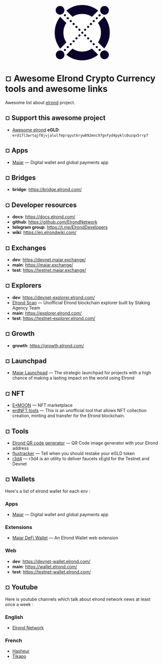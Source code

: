 <div align="center">
	<img width="180" height="180" src="media/elrond-egld-logo.png" alt="Elrond">
</div>

# ¤ Awesome Elrond Crypto Currency tools and awesome links

Awesome list about [elrond](https://elrond.com/) project.

## ¤ Support this awesome project

- [Awesome elrond](https://qrcodegen.eu/?text=erd17l3wrtqjf8jvjalulfmprqyutkryw892mnc97gnfyd4pyklc0uzqx5rrp7) **eGLD**: `erd17l3wrtqjf8jvjalulfmprqyutkryw892mnc97gnfyd4pyklc0uzqx5rrp7`

## ¤ Apps

- [Maiar](https://get.maiar.com/brcoqsch41) — Digital wallet and global payments app

## ¤ Bridges

- **bridge**: https://bridge.elrond.com/

## ¤ Developer resources

- **docs**: https://docs.elrond.com/
- **github**: https://github.com/ElrondNetwork
- **telegram group**: https://t.me/ElrondDevelopers
- **wiki**: https://en.elrondwiki.com/

## ¤ Exchanges

- **dev**: https://devnet.maiar.exchange/
- **main**: https://maiar.exchange/
- **test**: https://testnet.maiar.exchange/

## ¤ Explorers

- **dev**: https://devnet-explorer.elrond.com/
- [Elrond Scan](https://elrondscan.com/) — Unofficial Elrond blockchain explorer built by Staking Agency Team
- **main**: https://explorer.elrond.com/
- **test**: https://testnet-explorer.elrond.com/

## ¤ Growth

- **growth**: https://growth.elrond.com/

## ¤ Launchpad

- [Maiar Launchpad](https://maiarlaunchpad.com/) — The strategic launchpad for projects with a high chance of making a lasting impact on the world using Elrond

## ¤ NFT

- [E•MOON](https://emoon.space/) — NFT marketplace
- [erdNFT tools](https://www.erdnft.com/) — This is an unofficial tool that allows NFT collection creation, minting and transfer for the Elrond blockchain.

## ¤ Tools

- [Elrond QR code generator](https://qrcodegen.eu/?text=erd17l3wrtqjf8jvjalulfmprqyutkryw892mnc97gnfyd4pyklc0uzqx5rrp7) — QR Code image generator with your Elrond address
- [fluxtracker](https://fluxtracker.fr/) — Tell when you should restake your eGLD token
- [r3d4](https://r3d4.fr/elrond/testnet/index.php) — r3d4 is an utility to deliver faucets xEgld for the Testnet and Devnet

## ¤ Wallets

Here's a list of elrond wallet for each env :

### Apps
- [Maiar](https://get.maiar.com/brcoqsch41) — Digital wallet and global payments app

### Extensions
- [Maiar DeFi Wallet](https://chrome.google.com/webstore/detail/maiar-defi-wallet/dngmlblcodfobpdpecaadgfbcggfjfnm) — An Elrond Wallet web extension

### Web
- **dev**: https://devnet-wallet.elrond.com/
- **main**: https://wallet.elrond.com/
- **test**: https://testnet-wallet.elrond.com/

## ¤ Youtube

Here is youtube channels which talk about elrond network news at least once a week :

### English
- [Elrond Network](https://www.youtube.com/channel/UCRLKQHcjuWW_-JOZ-DqQTXw)

### French
- [Hasheur](https://www.youtube.com/c/Hasheur)
- [Tikapo](https://www.youtube.com/c/Tikapo)
